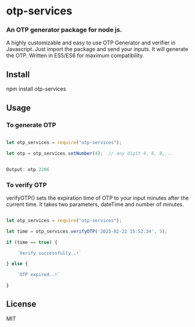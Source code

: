 # otp-services
### An OTP generator package for node js.

A highly customizable and easy to use OTP Generator and verifier in Javascript. Just import the package and send your inputs. It will generate the OTP.
Written in ES5/ES6 for maximum compatibility.

## Install

npm install otp-services

## Usage

### To generate OTP
```javascript

let otp_services = require("otp-services");

let otp = otp_services.setNumber(4);  // any digit 4, 6, 8,...


Output: otp 2206

```

### To verify OTP

verifyOTP() sets the expiration time of OTP to your input minutes after the current time.
It takes two parameters, dateTime and number of minutes.

```javascript

let otp_services = require("otp-services");

let time = otp_services.verifyOTP('2023-02-22 15:52:34', 5);

if (time == true) {

    `Verify successfully..!`

} else {

    `OTP expired..!`

}

```

## License

MIT